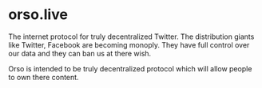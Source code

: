 # orso.live

The internet protocol for truly decentralized Twitter. 
The distribution giants like Twitter, Facebook are becoming monoply.
They have full control over our data and they can ban us at there wish.

Orso is intended to be truly decentralized protocol which will allow people to own there content.
